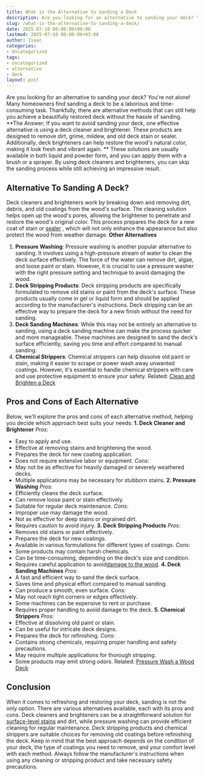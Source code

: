 ```yaml
---
title: What is the Alternative to Sanding a Deck
description: Are you looking for an alternative to sanding your deck? You're not alone! Many homeowners find sanding a deck to be a laborious and time-consuming task....
slug: /what-is-the-alternative-to-sanding-a-deck/
date: 2025-07-10 00:00:00+00:00
lastmod: 2025-07-10 00:00:00+03:00
author: Isaac
categories:
- Uncategorized
tags:
- uncategorized
- alternative
- deck
layout: post
---
```

Are you looking for an alternative to sanding your deck? You're not alone! Many homeowners find sanding a deck to be a laborious and time-consuming task.
Thankfully, there are alternative methods that can still help you achieve a
beautifully restored deck
without the hassle of sanding.
**The Answer; If you want to avoid sanding your deck, one effective alternative is using a deck cleaner and brightener. These products are designed to remove dirt, grime, mildew, and old deck stain or sealer. Additionally, deck brighteners can help restore the wood's natural color, making it look fresh and vibrant again. **
These solutions are usually available in both liquid and powder form, and you can apply them with a brush or a sprayer. By using deck cleaners and brighteners, you can skip the sanding process while still achieving an impressive result.
## Alternative To Sanding A Deck?
Deck cleaners and brighteners work by breaking down and removing dirt, debris, and old coatings from the wood's surface.
The cleaning solution helps open up the wood's pores, allowing the brightener to penetrate and restore the wood's original color.
This process prepares the deck for a new coat of stain or
[sealer](https://pestpolicy.com/best-deck-sealer-for-pressure-treated-wood/)
, which will not only enhance the appearance but also protect the wood from weather damage.
**Other Alternatives**
1. **Pressure Washing**: Pressure washing is another popular alternative to sanding. It involves using a high-pressure stream of water to clean the deck surface effectively. The force of the water can remove dirt, algae, and loose paint or stain. However, it is crucial to use a pressure washer with the right pressure setting and technique to avoid damaging the wood.
2. **Deck Stripping Products**: Deck stripping products are specifically formulated to remove old stains or paint from the deck's surface. These products usually come in gel or liquid form and should be applied according to the manufacturer's instructions. Deck stripping can be an effective way to prepare the deck for a new finish without the need for sanding.
3. **Deck Sanding Machines**: While this may not be entirely an alternative to sanding, using a deck sanding machine can make the process quicker and more manageable. These machines are designed to sand the deck's surface efficiently, saving you time and effort compared to manual sanding.
4. **Chemical Strippers**: Chemical strippers can help dissolve old paint or stain, making it easier to scrape or power wash away unwanted coatings. However, it's essential to handle chemical strippers with care and use protective equipment to ensure your safety.
Related:
[Clean and Brighten a Deck](https://extension.missouri.edu/publications/g6523)
## **Pros and Cons of Each Alternative**
Below, we'll explore the pros and cons of each alternative method, helping you decide which approach best suits your needs:
**1. Deck Cleaner and Brightener**
*Pros:*
- Easy to apply and use.
- Effective at removing stains and brightening the wood.
- Prepares the deck for new coating application.
- Does not require extensive labor or equipment.
*Cons:*
- May not be as effective for heavily damaged or severely weathered decks.
- Multiple applications may be necessary for stubborn stains.
**2. Pressure Washing**
*Pros:*
- Efficiently cleans the deck surface.
- Can remove loose paint or stain effectively.
- Suitable for regular deck maintenance.
*Cons:*
- Improper use may damage the wood.
- Not as effective for deep stains or ingrained dirt.
- Requires caution to avoid injury.
**3. Deck Stripping Products**
*Pros:*
- Removes old stains or paint effectively.
- Prepares the deck for new coatings.
- Available in various formulations for different types of coatings.
*Cons:*
- Some products may contain harsh chemicals.
- Can be time-consuming, depending on the deck's size and condition.
- Requires careful application to avoid[damage to the wood](https://pestpolicy.com/best-deck-stain-for-weathered-wood/).
**4. Deck Sanding Machines**
*Pros:*
- A fast and efficient way to sand the deck surface.
- Saves time and physical effort compared to manual sanding.
- Can produce a smooth, even surface.
*Cons:*
- May not reach tight corners or edges effectively.
- Some machines can be expensive to rent or purchase.
- Requires proper handling to avoid damage to the deck.
**5. Chemical Strippers**
*Pros:*
- Effective at dissolving old paint or stain.
- Can be useful for intricate deck designs.
- Prepares the deck for refinishing.
*Cons:*
- Contains strong chemicals, requiring proper handling and safety precautions.
- May require multiple applications for thorough stripping.
- Some products may emit strong odors.
Related:
[Pressure Wash a Wood Deck](https://extension.umn.edu/how-pressure-wash-wood-deck)
## **Conclusion**
When it comes to refreshing and restoring your deck, sanding is not the only option. There are various alternatives available, each with its pros and cons.
Deck cleaners and brighteners can be a straightforward solution for
[surface-level stains](https://pestpolicy.com/how-to-stain-a-deck-for-the-first-time/)
and dirt, while pressure washing can provide efficient cleaning for regular maintenance. Deck stripping products and chemical strippers are suitable choices for removing old coatings before refinishing the deck.
Keep in mind that the best approach depends on the condition of your deck, the type of coatings you need to remove, and your comfort level with each method. Always follow the manufacturer's instructions when using any cleaning or stripping product and take necessary safety precautions.